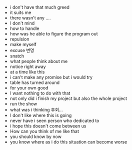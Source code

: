 - i don't have that much greed
- it suits me 
- there wasn't any ....
- I don't mind 
- how to handle
- how was he able to figure the program out
- repulsion
- make myself 
- excuse 변명
- snatch
- what people think about me
- notice right away
- at a time like this
- i can't make any promise but i would try 
- table has turned around
- for your own good
- I want nothing to do with that
- not only did i finish my project but also the whole project
- run the show
- what was i thinking 후회...
- I don't like where this is going
- never have i seen person who dedicated to
- i hope this doesn't come between us
- How can you think of me like that
- you should know by now
- you know where as i do this situation can become worse



